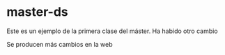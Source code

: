 # master-ds

Este es un ejemplo de la primera clase del máster.
Ha habido otro cambio

Se producen más cambios en la web
